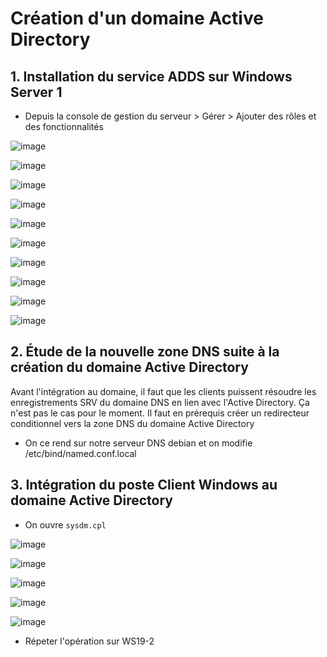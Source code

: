 # Création d'un domaine Active Directory

## 1. Installation du service ADDS sur Windows Server 1

- Depuis la console de gestion du serveur > Gérer > Ajouter des rôles et des fonctionnalités

![image](https://user-images.githubusercontent.com/95431446/176231391-e874f376-9f6f-432a-a607-9a17bb35dccf.png)

![image](https://user-images.githubusercontent.com/95431446/176231460-0cec19d8-5c4c-4461-8c9b-6743f058fb4f.png)

![image](https://user-images.githubusercontent.com/95431446/176231526-6cfbc63c-5961-45da-ae9e-530900df9ab0.png)

![image](https://user-images.githubusercontent.com/95431446/176231678-12aff7af-907f-4b99-a434-b45ffd11410b.png)

![image](https://user-images.githubusercontent.com/95431446/176232137-174f762a-02b0-463c-b9f8-b401e61444eb.png)

![image](https://user-images.githubusercontent.com/95431446/176232320-d9eae6f9-1f0d-4354-8c4c-685ad8d8483a.png)

![image](https://user-images.githubusercontent.com/95431446/176232881-4e304feb-00a1-4fc1-b85a-8a5b0dbaa676.png)

![image](https://user-images.githubusercontent.com/95431446/176233060-e2d5059f-8211-4e3c-b9a6-d23cfa541286.png)

![image](https://user-images.githubusercontent.com/95431446/176233197-79093e68-0bf3-4db1-ab40-3a7dea9d92ad.png)

![image](https://user-images.githubusercontent.com/95431446/176233383-03cda3d4-9308-459f-a59e-2674f815b5b6.png)


## 2. Étude de la nouvelle zone DNS suite à la création du domaine Active Directory

Avant l'intégration au domaine, il faut que les clients puissent résoudre les enregistrements SRV du domaine DNS en lien avec l'Active Directory.
Ça n'est pas le cas pour le moment. Il faut en prérequis créer un redirecteur conditionnel vers la zone DNS du domaine Active Directory

- On ce rend sur notre serveur DNS debian et on modifie /etc/bind/named.conf.local

## 3. Intégration du poste Client Windows au domaine Active Directory

- On ouvre ```sysdm.cpl```

![image](https://user-images.githubusercontent.com/95431446/176242640-ce31b653-8ed6-4cc0-8722-45ee34c9c026.png)

![image](https://user-images.githubusercontent.com/95431446/176242740-2fc7c1de-3d76-4daf-af52-9505060dabc8.png)

![image](https://user-images.githubusercontent.com/95431446/176242861-7b99ec53-575d-4dbc-b2d3-a4ed09a6be40.png)

![image](https://user-images.githubusercontent.com/95431446/176244792-9af4179b-9ae0-4242-9713-b8557b340075.png)

![image](https://user-images.githubusercontent.com/95431446/176244886-9777c491-4858-4032-b328-549a59c8e30c.png)

- Répeter l'opération sur WS19-2


